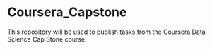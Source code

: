 # Coursera_Capstone
This repository will be used to publish tasks from the Coursera Data Science Cap Stone course.

